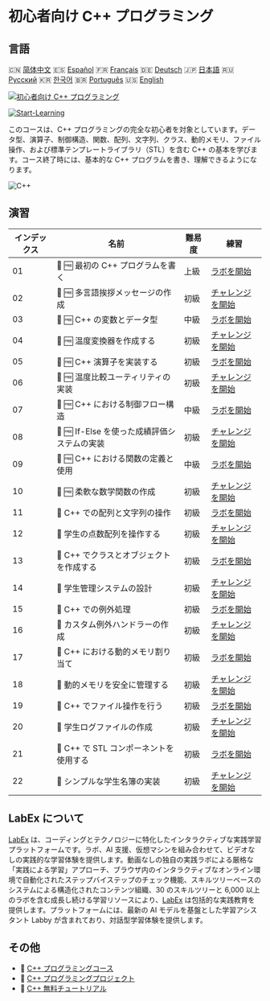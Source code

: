 # 初心者向け C++ プログラミング

## 言語

🇨🇳 [简体中文](README_zh.md) 🇪🇸 [Español](README_es.md) 🇫🇷 [Français](README_fr.md) 🇩🇪 [Deutsch](README_de.md) 🇯🇵 [日本語](README_ja.md) 🇷🇺 [Русский](README_ru.md) 🇰🇷 [한국어](README_ko.md) 🇧🇷 [Português](README_pt.md) 🇺🇸 [English](README.md) 

[![初心者向け C++ プログラミング](https://cover-creator.labex.io/cpp-programming-for-beginners.png?lang=ja)](https://labex.io/ja/courses/cpp-programming-for-beginners)

[![Start-Learning](https://img.shields.io/badge/Start-Learning-whitesmoke?style=for-the-badge)](https://labex.io/ja/courses/cpp-programming-for-beginners)

このコースは、C++ プログラミングの完全な初心者を対象としています。データ型、演算子、制御構造、関数、配列、文字列、クラス、動的メモリ、ファイル操作、および標準テンプレートライブラリ（STL）を含む C++ の基本を学びます。コース終了時には、基本的な C++ プログラムを書き、理解できるようになります。

![C++](https://img.shields.io/badge/C++-whitesmoke?style=for-the-badge&logo=c++)


## 演習

|   インデックス | 名前                                         | 難易度   | 練習                                                                                                                                                         |
|----------------|----------------------------------------------|----------|--------------------------------------------------------------------------------------------------------------------------------------------------------------|
|             01 | 🧩 🆓 最初の C++ プログラムを書く            | 上級     | <a target='_blank' href='https://labex.io/ja/labs/cpp-write-your-first-c-program-446069?course=cpp-programming-for-beginners'>ラボを開始</a>                 |
|             02 | 🎯 🆓 多言語挨拶メッセージの作成             | 初級     | <a target='_blank' href='https://labex.io/ja/labs/cpp-craft-multilingual-greeting-messages-446094?course=cpp-programming-for-beginners'>チャレンジを開始</a> |
|             03 | 🧩 🆓 C++ の変数とデータ型                   | 中級     | <a target='_blank' href='https://labex.io/ja/labs/cpp-variables-and-data-types-in-c-446078?course=cpp-programming-for-beginners'>ラボを開始</a>              |
|             04 | 🎯 🆓 温度変換器を作成する                   | 初級     | <a target='_blank' href='https://labex.io/ja/labs/c-create-a-temperature-converter-446144?course=cpp-programming-for-beginners'>チャレンジを開始</a>         |
|             05 | 🧩 🆓 C++ 演算子を実装する                   | 初級     | <a target='_blank' href='https://labex.io/ja/labs/cpp-implement-c-operators-446084?course=cpp-programming-for-beginners'>ラボを開始</a>                      |
|             06 | 🎯 🆓 温度比較ユーティリティの実装           | 初級     | <a target='_blank' href='https://labex.io/ja/labs/implement-temperature-comparison-utility-446145?course=cpp-programming-for-beginners'>チャレンジを開始</a> |
|             07 | 🧩 🆓 C++ における制御フロー構造             | 中級     | <a target='_blank' href='https://labex.io/ja/labs/cpp-control-flow-structures-in-c-446083?course=cpp-programming-for-beginners'>ラボを開始</a>               |
|             08 | 🎯 🆓 If-Else を使った成績評価システムの実装 | 初級     | <a target='_blank' href='https://labex.io/ja/labs/c-implement-grading-system-with-if-else-446149?course=cpp-programming-for-beginners'>チャレンジを開始</a>  |
|             09 | 🧩 🆓 C++ における関数の定義と使用           | 中級     | <a target='_blank' href='https://labex.io/ja/labs/cpp-define-and-use-functions-in-c-446080?course=cpp-programming-for-beginners'>ラボを開始</a>              |
|             10 | 🎯 🆓 柔軟な数学関数の作成                   | 初級     | <a target='_blank' href='https://labex.io/ja/labs/c-create-flexible-math-functions-446161?course=cpp-programming-for-beginners'>チャレンジを開始</a>         |
|             11 | 🧩  C++ での配列と文字列の操作               | 初級     | <a target='_blank' href='https://labex.io/ja/labs/cpp-manipulate-arrays-and-strings-in-c-446085?course=cpp-programming-for-beginners'>ラボを開始</a>         |
|             12 | 🎯  学生の点数配列を操作する                 | 初級     | <a target='_blank' href='https://labex.io/ja/labs/c-manipulate-student-scores-array-446194?course=cpp-programming-for-beginners'>チャレンジを開始</a>        |
|             13 | 🧩  C++ でクラスとオブジェクトを作成する     | 初級     | <a target='_blank' href='https://labex.io/ja/labs/cpp-create-classes-and-objects-in-c-446079?course=cpp-programming-for-beginners'>ラボを開始</a>            |
|             14 | 🎯  学生管理システムの設計                   | 初級     | <a target='_blank' href='https://labex.io/ja/labs/cpp-design-a-student-management-system-446288?course=cpp-programming-for-beginners'>チャレンジを開始</a>   |
|             15 | 🧩  C++ での例外処理                         | 初級     | <a target='_blank' href='https://labex.io/ja/labs/cpp-handle-exceptions-in-c-446082?course=cpp-programming-for-beginners'>ラボを開始</a>                     |
|             16 | 🎯  カスタム例外ハンドラーの作成             | 初級     | <a target='_blank' href='https://labex.io/ja/labs/cpp-create-a-custom-exception-handler-446292?course=cpp-programming-for-beginners'>チャレンジを開始</a>    |
|             17 | 🧩  C++ における動的メモリ割り当て           | 初級     | <a target='_blank' href='https://labex.io/ja/labs/cpp-dynamic-memory-allocation-in-c-446081?course=cpp-programming-for-beginners'>ラボを開始</a>             |
|             18 | 🎯  動的メモリを安全に管理する               | 初級     | <a target='_blank' href='https://labex.io/ja/labs/cpp-manage-dynamic-memory-safely-446299?course=cpp-programming-for-beginners'>チャレンジを開始</a>         |
|             19 | 🧩  C++ でファイル操作を行う                 | 初級     | <a target='_blank' href='https://labex.io/ja/labs/cpp-perform-file-operations-in-c-446086?course=cpp-programming-for-beginners'>ラボを開始</a>               |
|             20 | 🎯  学生ログファイルの作成                   | 初級     | <a target='_blank' href='https://labex.io/ja/labs/cpp-create-a-student-log-file-446297?course=cpp-programming-for-beginners'>チャレンジを開始</a>            |
|             21 | 🧩  C++ で STL コンポーネントを使用する      | 初級     | <a target='_blank' href='https://labex.io/ja/labs/cpp-use-stl-components-in-c-446087?course=cpp-programming-for-beginners'>ラボを開始</a>                    |
|             22 | 🎯  シンプルな学生名簿の実装                 | 初級     | <a target='_blank' href='https://labex.io/ja/labs/cpp-implement-a-simple-student-roster-446298?course=cpp-programming-for-beginners'>チャレンジを開始</a>    |

## LabEx について

[LabEx](https://labex.io) は、コーディングとテクノロジーに特化したインタラクティブな実践学習プラットフォームです。ラボ、AI 支援、仮想マシンを組み合わせて、ビデオなしの実践的な学習体験を提供します。動画なしの独自の実践ラボによる厳格な「実践による学習」アプローチ、ブラウザ内のインタラクティブなオンライン環境で自動化されたステップバイステップのチェック機能、スキルツリーベースのシステムによる構造化されたコンテンツ組織、30 のスキルツリーと 6,000 以上のラボを含む成長し続ける学習リソースにより、[LabEx](https://labex.io) は包括的な実践教育を提供します。プラットフォームには、最新の AI モデルを基盤とした学習アシスタント Labby が含まれており、対話型学習体験を提供します。

## その他

- 🔗 [C++ プログラミングコース](https://github.com/labex-labs/awesome-programming-courses)
- 🔗 [C++ プログラミングプロジェクト](https://github.com/labex-labs/awesome-programming-projects)
- 🔗 [C++ 無料チュートリアル](https://github.com/labex-labs/cpp-free-tutorials)

